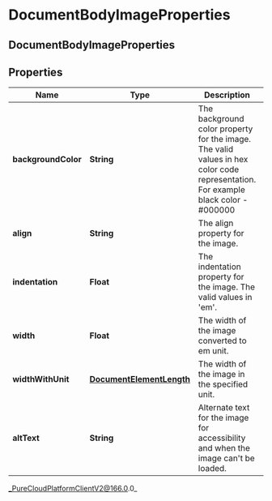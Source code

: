 # DocumentBodyImageProperties

## DocumentBodyImageProperties

## Properties

|Name | Type | Description | Notes|
|------------ | ------------- | ------------- | -------------|
| **backgroundColor** | **String** | The background color property for the image. The valid values in hex color code representation. For example black color - #000000 | [optional] |
| **align** | **String** | The align property for the image. | [optional] |
| **indentation** | **Float** | The indentation property for the image. The valid values in &#39;em&#39;. | [optional] |
| **width** | **Float** | The width of the image converted to em unit. | [optional] |
| **widthWithUnit** | [**DocumentElementLength**](DocumentElementLength) | The width of the image in the specified unit. | [optional] |
| **altText** | **String** | Alternate text for the image for accessibility and when the image can&#39;t be loaded. | [optional] |



_PureCloudPlatformClientV2@166.0.0_
